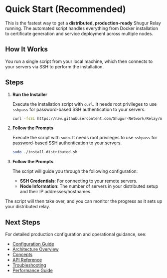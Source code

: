 # Quick Start (Recommended)

This is the fastest way to get a **distributed, production-ready** Shugur Relay running. The automated script handles everything from Docker installation to certificate generation and service deployment across multiple nodes.

## How It Works

You run a single script from your local machine, which then connects to your servers via SSH to perform the installation.

## Steps

1. **Run the Installer**

    Execute the installation script with `curl`. It needs root privileges to use `sshpass` for password-based SSH authentication to your servers.

    ```bash
    curl -fsSL https://raw.githubusercontent.com/Shugur-Network/Relay/main/scripts/install.distributed.sh | sudo bash
    ```

2. **Follow the Prompts**

    Execute the script with `sudo`. It needs root privileges to use `sshpass` for password-based SSH authentication to your servers.

    ```bash
    sudo ./install.distributed.sh
    ```

3. **Follow the Prompts**

    The script will guide you through the following configuration:
    - **SSH Credentials**: For connecting to your remote servers.
    - **Node Information**: The number of servers in your distributed setup and their IP addresses/hostnames.

The script will then take over, and you can monitor the progress as it sets up your distributed relay.

## Next Steps

For detailed production configuration and operational guidance, see:

- [Configuration Guide](../CONFIGURATION.md)
- [Architecture Overview](../ARCHITECTURE.md)
- [Concepts](../CONCEPTS.md)
- [API Reference](../API.md)
- [Troubleshooting](../TROUBLESHOOTING.md)
- [Performance Guide](../PERFORMANCE.md)
